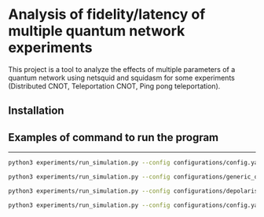 # Analysis of fidelity/latency of multiple quantum network experiments

This project is a tool to analyze the effects of multiple parameters of a quantum network using netsquid and squidasm for some experiments (Distributed CNOT, Teleportation CNOT, Ping pong teleportation).

## Installation




## Examples of command to run the program
---

```bash
python3 experiments/run_simulation.py --config configurations/config.yaml
```

```bash
python3 experiments/run_simulation.py --config configurations/generic_qdevice.yaml --plot_parameter_effects single_qubit_gate_depolar_prob two_qubit_gate_depolar_prob --num_experiments 100
```

```bash
python3 experiments/run_simulation.py --config configurations/depolarise_link.yaml --plot_parameter_effects fidelity prob_success --param1_range 1.0,0.3,10 --param2_range 1.0,0.1,10 --num_experiments 100
```

```bash
python3 experiments/run_simulation.py --config configurations/config.yaml --plot_parameter_effects length T1 --param1_range 1,10,10 --param2_range 7,9,10
```
